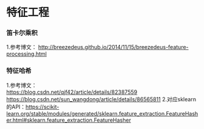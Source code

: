 # 特征工程

### 笛卡尔乘积
1.参考博文：
http://breezedeus.github.io/2014/11/15/breezedeus-feature-processing.html

### 特征哈希
1.参考博文：  
https://blog.csdn.net/qjf42/article/details/82387559  
https://blog.csdn.net/sun_wangdong/article/details/86565811
2.对应sklearn的API：https://scikit-learn.org/stable/modules/generated/sklearn.feature_extraction.FeatureHasher.html#sklearn.feature_extraction.FeatureHasher
